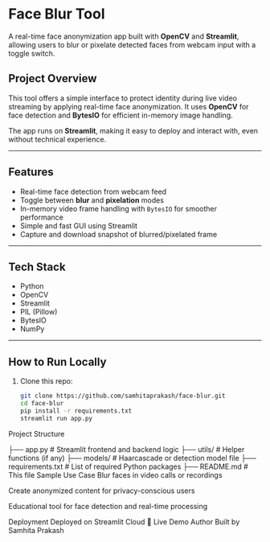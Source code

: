 # Face Blur Tool

A real-time face anonymization app built with **OpenCV** and **Streamlit**, allowing users to blur or pixelate detected faces from webcam input with a toggle switch.

##  Project Overview

This tool offers a simple interface to protect identity during live video streaming by applying real-time face anonymization. It uses **OpenCV** for face detection and **BytesIO** for efficient in-memory image handling.

The app runs on **Streamlit**, making it easy to deploy and interact with, even without technical experience.

---

##  Features

- Real-time face detection from webcam feed
- Toggle between **blur** and **pixelation** modes
- In-memory video frame handling with `BytesIO` for smoother performance
- Simple and fast GUI using Streamlit
- Capture and download snapshot of blurred/pixelated frame

---

##  Tech Stack

- Python
- OpenCV
- Streamlit
- PIL (Pillow)
- BytesIO
- NumPy

---

##  How to Run Locally

1. Clone this repo:
   ```bash
   git clone https://github.com/samhitaprakash/face-blur.git
   cd face-blur
   pip install -r requirements.txt
   streamlit run app.py


Project Structure

├── app.py                  # Streamlit frontend and backend logic
├── utils/                  # Helper functions (if any)
├── models/                 # Haarcascade or detection model file
├── requirements.txt        # List of required Python packages
├── README.md               # This file
Sample Use Case
Blur faces in video calls or recordings

Create anonymized content for privacy-conscious users

Educational tool for face detection and real-time processing

Deployment
Deployed on Streamlit Cloud
🔗 Live Demo
 Author
Built by Samhita Prakash


   

